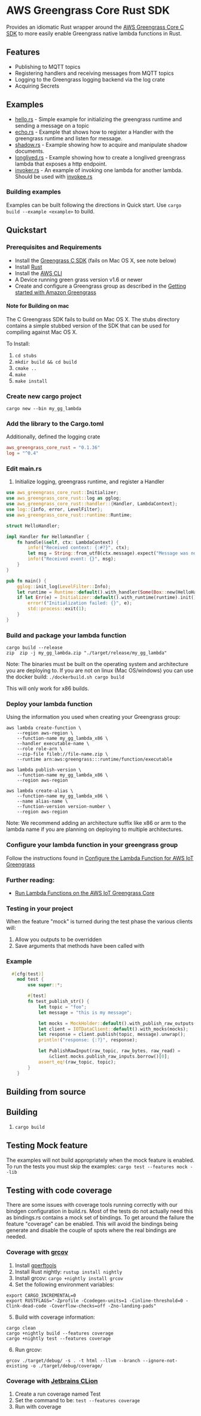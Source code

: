 # AWS Greengrass Core Rust SDK
Provides an idiomatic Rust wrapper around the [AWS Greengrass Core C SDK](https://github.com/aws/aws-greengrass-core-sdk-c) to more easily enable Greengrass native lambda functions in Rust.

## Features
* Publishing to MQTT topics
* Registering handlers and receiving messages from MQTT topics
* Logging to the Greengrass logging backend via the log crate
* Acquiring Secrets

## Examples
* [hello.rs](https://github.com/Nike-Inc/aws-greengrass-core-sdk-rust/blob/master/examples/hello.rs) - Simple example for initializing the greengrass runtime and sending a message on a topic
* [echo.rs](https://github.com/Nike-Inc/aws-greengrass-core-sdk-rust/blob/master/examples/echo.rs) - Example that shows how to register a Handler with the greengrass runtime and listen for message.
* [shadow.rs](https://github.com/Nike-Inc/aws-greengrass-core-sdk-rust/blob/master/examples/shadow.rs) - Example showing how to acquire and manipulate shadow documents.
* [longlived.rs](https://github.com/Nike-Inc/aws-greengrass-core-sdk-rust/blob/master/examples/longlived.rs) - Example showing how to create a longlived greengrass lambda that exposes a http endpoint.
* [invoker.rs](https://github.com/Nike-Inc/aws-greengrass-core-sdk-rust/blob/master/examples/invoker.rs) - An example of invoking one lambda for another lambda. Should be used with [invokee.rs](https://github.nike.com/SensorsPlatform/aws-greengrass-core-sdk-rust/tree/master/examples/invokee.rs)

### Building examples
Examples can be built following the directions in Quick start. Use ```cargo build --example <example>``` to build. 

## Quickstart

### Prerequisites and Requirements

* Install the [Greengrass C SDK](https://github.com/aws/aws-greengrass-core-sdk-c) (fails on Mac OS X, see note below)
* Install [Rust](https://www.rust-lang.org/)
* Install the [AWS CLI](https://aws.amazon.com/cli/)
* A Device running green grass version v1.6 or newer
* Create and configure a Greengrass group as described in the [Getting started with Amazon Greengrass](https://docs.aws.amazon.com/greengrass/latest/developerguide/gg-gs.html)

#### Note for Building on mac
The C Greengrass SDK fails to build on Mac OS X. The stubs directory contains a simple stubbed version of the SDK that 
can be used for compiling against Mac OS X.

To Install:
1. ```cd stubs```
2. ```mkdir build && cd build```
3. ```cmake ..```
4. ```make```
5. ```make install``` 

### Create new cargo project

```cargo new --bin my_gg_lambda```

### Add the library to the Cargo.toml
[//]: <> ("Update from git url to version once published to crates.io")
Additionally, defined the logging crate
```toml
aws_greengrass_core_rust = "0.1.36"
log = "^0.4"
```
 
### Edit main.rs 
1. Initialize logging, greengrass runtime, and register a Handler

[//]: <> ("Update from git url to version once published to crates.io")

```rust
use aws_greengrass_core_rust::Initializer;
use aws_greengrass_core_rust::log as gglog;
use aws_greengrass_core_rust::handler::{Handler, LambdaContext};
use log::{info, error, LevelFilter};
use aws_greengrass_core_rust::runtime::Runtime;

struct HelloHandler;

impl Handler for HelloHandler {
    fn handle(&self, ctx: LambdaContext) {
        info!("Received context: {:#?}", ctx);
        let msg = String::from_utf8(ctx.message).expect("Message was not a valid utf8 string");
        info!("Received event: {}", msg);
    }
}

pub fn main() {
    gglog::init_log(LevelFilter::Info);
    let runtime = Runtime::default().with_handler(Some(Box::new(HelloHandler)));
    if let Err(e) = Initializer::default().with_runtime(runtime).init() {
        error!("Initialization failed: {}", e);
        std::process::exit(1);
    }
}
```

### Build and package your lambda function
```shell script
cargo build --release
zip  zip -j my_gg_lambda.zip "./target/release/my_gg_lambda"
```

Note: The binaries must be built on the operating system and architecture you are deploying to. If you are not on linux (Mac OS/windows) you can use the docker build:
```./dockerbuild.sh cargo build```

This will only work for x86 builds. 


### Deploy your lambda function
Using the information you used when creating your Greengrass group:
```shell script
aws lambda create-function \
    --region aws-region \
    --function-name my_gg_lambda_x86 \
    --handler executable-name \
    --role role-arn \
    --zip-file fileb://file-name.zip \
    --runtime arn:aws:greengrass:::runtime/function/executable

aws lambda publish-version \
    --function-name my_gg_lambda_x86 \
    --region aws-region

aws lambda create-alias \
    --function-name my_gg_lambda_x86 \
    --name alias-name \
    --function-version version-number \
    --region aws-region
```
Note: We recommend adding an architecture suffix like x86 or arm to the lambda name if you are planning on deploying to 
multiple architectures.

### Configure your lambda function in your greengrass group
Follow the instructions found in [Configure the Lambda Function for AWS IoT Greengrass](https://docs.aws.amazon.com/greengrass/latest/developerguide/config-lambda.html) 

### Further reading:
* [Run Lambda Functions on the AWS IoT Greengrass Core](https://docs.aws.amazon.com/greengrass/latest/developerguide/lambda-functions.html)


### Testing in your project

When the feature "mock" is turned during the test phase the various clients will:

1. Allow you outputs to be overridden
2. Save arguments that methods have been called with

### Example
```rust
  #[cfg(test)]
    mod test {
        use super::*;

        #[test]
        fn test_publish_str() {
            let topic = "foo";
            let message = "this is my message";

            let mocks = MockHolder::default().with_publish_raw_outputs(vec![Ok(())]);
            let client = IOTDataClient::default().with_mocks(mocks);
            let response = client.publish(topic, message).unwrap();
            println!("response: {:?}", response);

            let PublishRawInput(raw_topic, raw_bytes, raw_read) =
                &client.mocks.publish_raw_inputs.borrow()[0];
            assert_eq!(raw_topic, topic);
        }
    }
```   

## Building from source

## Building

1. ```cargo build```

## Testing Mock feature
The examples will not build appropriately when the mock feature is enabled. To run the tests you must skip the examples:
```cargo test --features mock --lib```

## Testing with code coverage

There are some issues with coverage tools running correctly with our bindgen configuration in build.rs. Most of the tests do not
actually need this as bindings.rs contains a mock set of bindings. To get around the failure the feature "coverage" can be enabled.
This will avoid the bindings being generate and disable the couple of spots where the real bindings are needed.

### Coverage with [grcov](https://github.com/mozilla/grcov)
1. Install [gperftools](https://github.com/gperftools/gperftools)
2. Install Rust nightly: ```rustup install nightly```
3. Install grcov: ```cargo +nightly install grcov```
4. Set the following environment variables:
```shell script
export CARGO_INCREMENTAL=0
export RUSTFLAGS="-Zprofile -Ccodegen-units=1 -Cinline-threshold=0 -Clink-dead-code -Coverflow-checks=off -Zno-landing-pads"
```  
5. Build with coverage information:
```shell script
cargo clean
cargo +nightly build --features coverage
cargo +nightly test --features coverage
```
6. Run grcov:
```shell script
grcov ./target/debug/ -s . -t html --llvm --branch --ignore-not-existing -o ./target/debug/coverage/
```

### Coverage with [Jetbrains CLion](https://www.jetbrains.com/clion/)
1. Create a run coverage named Test
2. Set the command to be: ```test --features coverage```
3. Run with coverage
